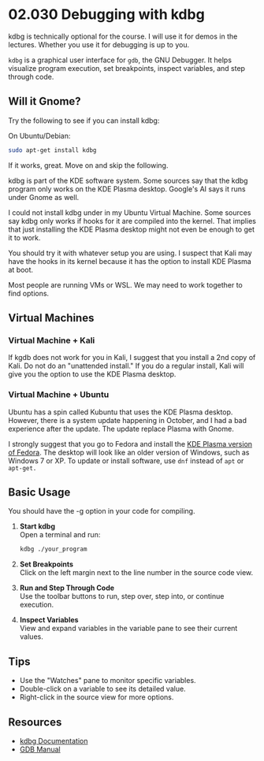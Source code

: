 # 02.030 Debugging with kdbg

kdbg is technically optional for the course.  I will use it for demos in the lectures.  Whether you use it for debugging is up to you.


`kdbg` is a graphical user interface for `gdb`, the GNU Debugger. It helps visualize program execution, set breakpoints, inspect variables, and step through code.

## Will it Gnome?

Try the following to see if you can install kdbg:

On Ubuntu/Debian:
```bash
sudo apt-get install kdbg
```

If it works, great.  Move on and skip the following.


kdbg is part of the KDE software system.  Some sources say that the kdbg program only works on the KDE Plasma desktop.  Google's AI says it runs under Gnome as well.  

I could not install kdbg under in my Ubuntu Virtual Machine.  Some sources say kdbg only works if hooks for it are compiled into the kernel.  That implies that just installing the KDE Plasma desktop might not even be enough to get it to work.  

You should try it with whatever setup you are using.  I suspect that Kali may have the hooks in its kernel because it has the option to install KDE Plasma at boot.  

Most people are running VMs or WSL.  We may need to work together to find options.

## Virtual Machines

### Virtual Machine + Kali

If kgdb does not work for you in Kali, I suggest that you install a 2nd copy of Kali.  Do not do an "unattended install."  If you do a regular install, Kali will give you the option to use the KDE Plasma desktop.

### Virtual Machine + Ubuntu

Ubuntu has a spin called Kubuntu that uses the KDE Plasma desktop.  However, there is a system update happening in October, and I had a bad experience after the update.  The update replace Plasma with Gnome.  

I strongly suggest that you go to Fedora and install the [KDE Plasma version of Fedora](https://fedoraproject.org/kde/).  The desktop will look like an older version of Windows, such as Windows 7 or XP.  To update or install software, use `dnf` instead of `apt` or `apt-get.`



## Basic Usage

You should have the -g option in your code for compiling.

1. **Start kdbg**  
    Open a terminal and run:
    ```bash
    kdbg ./your_program
    ```

2. **Set Breakpoints**  
    Click on the left margin next to the line number in the source code view.

3. **Run and Step Through Code**  
    Use the toolbar buttons to run, step over, step into, or continue execution.

4. **Inspect Variables**  
    View and expand variables in the variable pane to see their current values.

## Tips

- Use the "Watches" pane to monitor specific variables.
- Double-click on a variable to see its detailed value.
- Right-click in the source view for more options.

## Resources

- [kdbg Documentation](https://www.kdbg.org/)
- [GDB Manual](https://www.gnu.org/software/gdb/documentation/)

